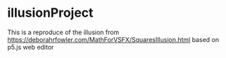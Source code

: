 # illusionProject
This is a reproduce of the illusion from
https://deborahrfowler.com/MathForVSFX/SquaresIllusion.html
based on p5.js web editor
